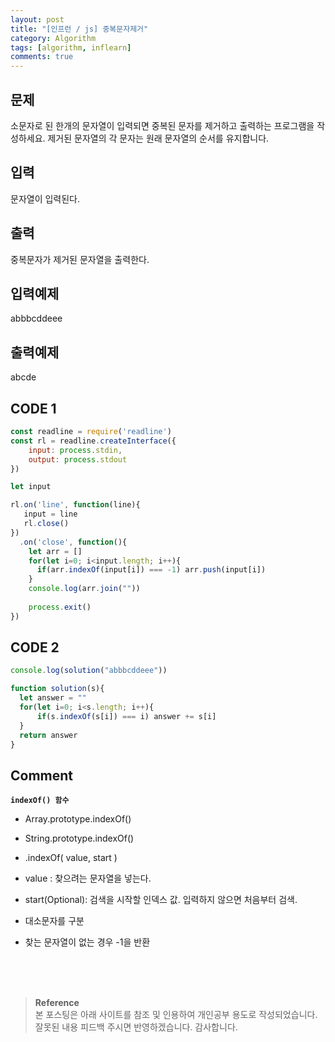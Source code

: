 ```yaml
---
layout: post
title: "[인프런 / js] 중복문자제거"
category: Algorithm
tags: [algorithm, inflearn]
comments: true
---
```


## 문제
소문자로 된 한개의 문자열이 입력되면 중복된 문자를 제거하고 출력하는 프로그램을 작성하세요. 제거된 문자열의 각 문자는 원래 문자열의 순서를 유지합니다.

## 입력
문자열이 입력된다.

## 출력
중복문자가 제거된 문자열을 출력한다.

## 입력예제
abbbcddeee

## 출력예제
abcde

## CODE 1
```javascript
const readline = require('readline')
const rl = readline.createInterface({
    input: process.stdin,
    output: process.stdout
})

let input

rl.on('line', function(line){
   input = line
   rl.close()
})
  .on('close', function(){
    let arr = []
    for(let i=0; i<input.length; i++){
      if(arr.indexOf(input[i]) === -1) arr.push(input[i])
    }
    console.log(arr.join(""))
 
    process.exit()
})
```
## CODE 2
```javascript
console.log(solution("abbbcddeee"))

function solution(s){  
  let answer = ""
  for(let i=0; i<s.length; i++){
      if(s.indexOf(s[i]) === i) answer += s[i]
  }
  return answer
}
```
## Comment
__`indexOf() 함수`__
- Array.prototype.indexOf()
- String.prototype.indexOf()

- .indexOf( value, start )
- value : 찾으려는 문자열을 넣는다.
- start(Optional): 검색을 시작할 인덱스 값. 입력하지 않으면 처음부터 검색.
- 대소문자를 구분
- 찾는 문자열이 없는 경우 -1을 반환


<br>
<br>
<br>

>**Reference**   
본 포스팅은 아래 사이트를 참조 및 인용하여 개인공부 용도로 작성되었습니다.   
잘못된 내용 피드백 주시면 반영하겠습니다. 감사합니다.   
[]()